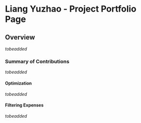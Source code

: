 # Liang Yuzhao - Project Portfolio Page

## Overview

_tobeadded_

### Summary of Contributions

_tobeadded_

#### Optimization

_tobeadded_

#### Filtering Expenses

_tobeadded_
